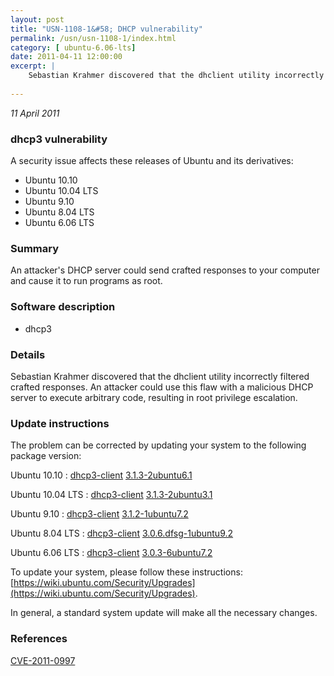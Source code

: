 ```yaml
---
layout: post
title: "USN-1108-1&#58; DHCP vulnerability"
permalink: /usn/usn-1108-1/index.html
category: [ ubuntu-6.06-lts]
date: 2011-04-11 12:00:00
excerpt: |
    Sebastian Krahmer discovered that the dhclient utility incorrectly filtered crafted responses. An attacker could use this flaw with a malicious DHCP server to execute arbitrary code, resulting in root privilege escalation. 
    
--- 
```

 
 

*11 April 2011*

### dhcp3 vulnerability

A security issue affects these releases of Ubuntu and its derivatives:

* Ubuntu 10.10
* Ubuntu 10.04 LTS
* Ubuntu 9.10
* Ubuntu 8.04 LTS
* Ubuntu 6.06 LTS

### Summary

An attacker&#39;s DHCP server could send crafted responses to your computer and cause it to run programs as root.

### Software description

* dhcp3 

### Details

Sebastian Krahmer discovered that the dhclient utility incorrectly filtered crafted responses. An attacker could use this flaw with a malicious DHCP server to execute arbitrary code, resulting in root privilege escalation. 

### Update instructions

The problem can be corrected by updating your system to the following package version:

Ubuntu 10.10
 : [dhcp3-client](https://launchpad.net/ubuntu/+source/dhcp3) <span> [3.1.3-2ubuntu6.1](https://launchpad.net/ubuntu/+source/dhcp3/3.1.3-2ubuntu6.1) </span> 

Ubuntu 10.04 LTS
 : [dhcp3-client](https://launchpad.net/ubuntu/+source/dhcp3) <span> [3.1.3-2ubuntu3.1](https://launchpad.net/ubuntu/+source/dhcp3/3.1.3-2ubuntu3.1) </span> 

Ubuntu 9.10
 : [dhcp3-client](https://launchpad.net/ubuntu/+source/dhcp3) <span> [3.1.2-1ubuntu7.2](https://launchpad.net/ubuntu/+source/dhcp3/3.1.2-1ubuntu7.2) </span> 

Ubuntu 8.04 LTS
 : [dhcp3-client](https://launchpad.net/ubuntu/+source/dhcp3) <span> [3.0.6.dfsg-1ubuntu9.2](https://launchpad.net/ubuntu/+source/dhcp3/3.0.6.dfsg-1ubuntu9.2) </span> 

Ubuntu 6.06 LTS
 : [dhcp3-client](https://launchpad.net/ubuntu/+source/dhcp3) <span> [3.0.3-6ubuntu7.2](https://launchpad.net/ubuntu/+source/dhcp3/3.0.3-6ubuntu7.2) </span> 

To update your system, please follow these instructions: [https://wiki.ubuntu.com/Security/Upgrades](https://wiki.ubuntu.com/Security/Upgrades).

In general, a standard system update will make all the necessary changes. 

### References

 
 [CVE-2011-0997](http://people.ubuntu.com/~ubuntu-security/cve/CVE-2011-0997)
 

